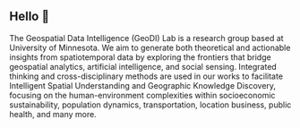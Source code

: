 ## Hello 👋

<!--

**Here are some ideas to get you started:**

🙋‍♀️ A short introduction - what is your organization all about?
🌈 Contribution guidelines - how can the community get involved?
👩‍💻 Useful resources - where can the community find your docs? Is there anything else the community should know?
🍿 Fun facts - what does your team eat for breakfast?
🧙 Remember, you can do mighty things with the power of [Markdown](https://docs.github.com/github/writing-on-github/getting-started-with-writing-and-formatting-on-github/basic-writing-and-formatting-syntax)
-->

The Geospatial Data Intelligence (GeoDI) Lab is a research group based at University of Minnesota. 
We aim to generate both theoretical and actionable insights from spatiotemporal data by exploring the frontiers that bridge geospatial analytics, artificial intelligence, and social sensing. 
Integrated thinking and cross-disciplinary methods are used in our works to facilitate Intelligent Spatial Understanding and Geographic Knowledge Discovery, focusing on the human-environment complexities within socioeconomic sustainability, population dynamics, transportation, location business, public health, and many more.
